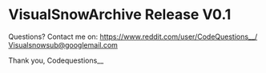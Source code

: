 # VisualSnowArchive Release V0.1

Questions? 
Contact me on:
https://www.reddit.com/user/CodeQuestions__/
Visualsnowsub@googlemail.com

Thank you, Codequestions__
